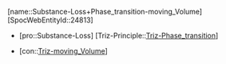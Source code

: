 ﻿---
type: TrizContradiction
aliases:
- Substance-Loss+Phase_transition-moving_Volume
license: CC BY-SA 4.0
copyright: https://github.com/SpocWeb
IsDeleted: false
IsReadOnly: false
Confidential: public
tags: 
- Triz/Contradiction
---
[name::Substance-Loss+Phase_transition-moving_Volume]
[SpocWebEntityId::24813]
+ [pro::Substance-Loss]
[Triz-Principle::[Triz-Phase_transition](tech/Triz/Principle/Triz-Phase_transition.md)]
- [con::[Triz-moving_Volume](tech/Triz/Parameter/Triz-moving_Volume.md)]

